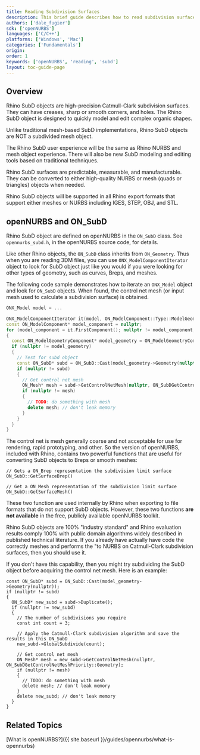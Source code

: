 ```yaml
---
title: Reading Subdivision Surfaces
description: This brief guide describes how to read subdivision surfaces using the openNURBS toolkit.
authors: ['dale_fugier']
sdk: ['openNURBS']
languages: ['C/C++']
platforms: ['Windows', 'Mac']
categories: ['Fundamentals']
origin: 
order: 1
keywords: ['openNURBS', 'reading', 'subd']
layout: toc-guide-page
---
```


## Overview

Rhino SubD objects are high-precision Catmull-Clark subdivision surfaces. They can have creases, sharp or smooth corners, and holes. The Rhino SubD object is designed to quickly model and edit complex organic shapes.

Unlike traditional mesh-based SubD implementations, Rhino SubD objects are NOT a subdivided mesh object.

The Rhino SubD user experience will be the same as Rhino NURBS and mesh object experience. There will also be new SubD modeling and editing tools based on traditional techniques. 

Rhino SubD surfaces are predictable, measurable, and manufacturable. They can be converted to either high-quality NURBS or mesh (quads or triangles) objects when needed.

Rhino SubD objects will be supported in all Rhino export formats that support either meshes or NURBS including IGES, STEP, OBJ, and STL.

## openNURBS and ON_SubD

Rhino SubD object are defined on openNURBS in the `ON_SubD` class. See `opennurbs_subd.h`, in the openNURBS source code, for details.

Like other Rhino objects, the `ON_SubD` class inherits from `ON_Geometry`. Thus when you are reading 3DM files, you can use `ONX_ModelComponentIterator` object to look for SubD object just like you would if you were looking for other types of geometry, such as curves, Breps, and meshes.

The following code sample demonstrates how to iterate an `ONX_Model` object and look for `ON_SubD` objects. When found, the control net mesh (or input mesh used to calculate a subdivision surface) is obtained.

```cpp
ONX_Model model = ...

ONX_ModelComponentIterator it(model, ON_ModelComponent::Type::ModelGeometry);
const ON_ModelComponent* model_component = nullptr;
for (model_component = it.FirstComponent(); nullptr != model_component; model_component = it.NextComponent())
{
  const ON_ModelGeometryComponent* model_geometry = ON_ModelGeometryComponent::Cast(model_component);
  if (nullptr != model_geometry)
  {
    // Test for subd object
    const ON_SubD* subd = ON_SubD::Cast(model_geometry->Geometry(nullptr));
    if (nullptr != subd)
    {
      // Get control net mesh
      ON_Mesh* mesh = subd->GetControlNetMesh(nullptr, ON_SubDGetControlNetMeshPriority::Geometry);
      if (nullptr != mesh)
      {
        // TODO: do something with mesh
        delete mesh; // don't leak memory
      }
    }
  }
}
```

The control net is mesh generally coarse and not acceptable for use for rendering, rapid prototyping, and other. So the version of openNURBS, included with Rhino, contains two powerful functions that are useful for converting SubD objects to Breps or smooth meshes:

```
// Gets a ON_Brep representation the subdivision limit surface
ON_SubD::GetSurfaceBrep()

// Get a ON_Mesh representation of the subdivision limit surface
ON_SubD::GetSurfaceMesh()
```

These two function are used internally by Rhino when exporting to file formats that do not support SubD objects. However, these two functions **are not available** in the free, publicly available openNURBS toolkit. 

Rhino SubD objects are 100% "industry standard" and Rhino evaluation results comply 100% with public domain algorithms widely described in published technical literature. If you already have actually have code the correctly meshes and performs the "to NURBS on Catmull-Clark subdivision surfaces, then you should use it.

If you don't have this capability, then you might try subdividing the SubD object before acquiring the control net mesh.  Here is an example:

```
const ON_SubD* subd = ON_SubD::Cast(model_geometry->Geometry(nullptr));
if (nullptr != subd)
{
  ON_SubD* new_subd = subd->Duplicate();
  if (nullptr != new_subd)
  {
    // The number of subdivisions you require
    const int count = 3;
    
    // Apply the Catmull-Clark subdivision algorithm and save the results in this ON_SubD
    new_subd->GlobalSubdivide(count);
    
    // Get control net mesh
    ON_Mesh* mesh = new_subd->GetControlNetMesh(nullptr, ON_SubDGetControlNetMeshPriority::Geometry);
    if (nullptr != mesh)
    {
      // TODO: do something with mesh
      delete mesh; // don't leak memory
    }
    delete new_subd; // don't leak memory
  }
}
```


## Related Topics

[What is openNURBS?]({{ site.baseurl }}/guides/opennurbs/what-is-opennurbs)
